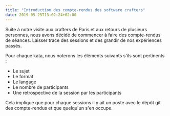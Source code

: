 ```yaml
---
title: "Introduction des compte-rendus des software crafters"
date: 2019-05-25T13:02:24+02:00
---
```

Suite à notre visite aux crafters de Paris et aux retours de plusieurs personnes, nous avons décidé de commencer à faire des compte-rendus de séances. Laisser trace des sessions et des grandir de nos expériences passés.

Pour chaque kata, nous noterons les éléments suivants s'ils sont pertinents :

* Le sujet
* Le format
* Le langage
* Le nombre de participants
* Une retrospective de la session par les participants

Cela implique que pour chaque sessions il y ait un poste avec le dépôt git des compte-rendus et que quelqu'un s'en occupe.
